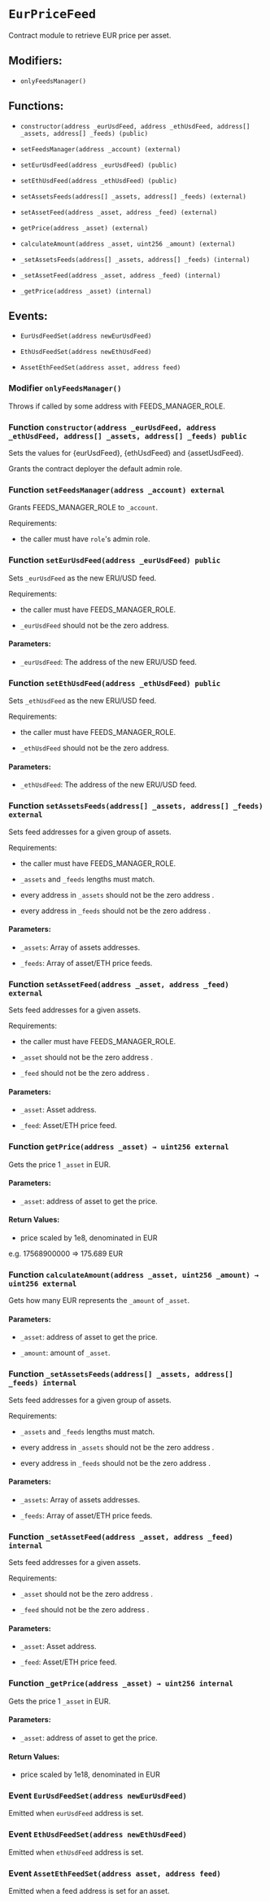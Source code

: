 # `EurPriceFeed`

Contract module to retrieve EUR price per asset.

## Modifiers:

- `onlyFeedsManager()`

## Functions:

- `constructor(address _eurUsdFeed, address _ethUsdFeed, address[] _assets, address[] _feeds) (public)`

- `setFeedsManager(address _account) (external)`

- `setEurUsdFeed(address _eurUsdFeed) (public)`

- `setEthUsdFeed(address _ethUsdFeed) (public)`

- `setAssetsFeeds(address[] _assets, address[] _feeds) (external)`

- `setAssetFeed(address _asset, address _feed) (external)`

- `getPrice(address _asset) (external)`

- `calculateAmount(address _asset, uint256 _amount) (external)`

- `_setAssetsFeeds(address[] _assets, address[] _feeds) (internal)`

- `_setAssetFeed(address _asset, address _feed) (internal)`

- `_getPrice(address _asset) (internal)`

## Events:

- `EurUsdFeedSet(address newEurUsdFeed)`

- `EthUsdFeedSet(address newEthUsdFeed)`

- `AssetEthFeedSet(address asset, address feed)`

### Modifier `onlyFeedsManager()`

Throws if called by some address with FEEDS_MANAGER_ROLE.

### Function `constructor(address _eurUsdFeed, address _ethUsdFeed, address[] _assets, address[] _feeds) public`

Sets the values for {eurUsdFeed}, {ethUsdFeed} and {assetUsdFeed}.

Grants the contract deployer the default admin role.

### Function `setFeedsManager(address _account) external`

Grants FEEDS_MANAGER_ROLE to `_account`.

Requirements:

- the caller must have ``role``'s admin role.

### Function `setEurUsdFeed(address _eurUsdFeed) public`

Sets `_eurUsdFeed` as the new ERU/USD feed.

Requirements:

- the caller must have FEEDS_MANAGER_ROLE.

- `_eurUsdFeed` should not be the zero address.

#### Parameters:

- `_eurUsdFeed`: The address of the new ERU/USD feed.

### Function `setEthUsdFeed(address _ethUsdFeed) public`

Sets `_ethUsdFeed` as the new ERU/USD feed.

Requirements:

- the caller must have FEEDS_MANAGER_ROLE.

- `_ethUsdFeed` should not be the zero address.

#### Parameters:

- `_ethUsdFeed`: The address of the new ERU/USD feed.

### Function `setAssetsFeeds(address[] _assets, address[] _feeds) external`

Sets feed addresses for a given group of assets.

Requirements:

- the caller must have FEEDS_MANAGER_ROLE.

- `_assets` and `_feeds` lengths must match.

- every address in `_assets` should not be the zero address .

- every address in `_feeds` should not be the zero address .

#### Parameters:

- `_assets`: Array of assets addresses.

- `_feeds`: Array of asset/ETH price feeds.

### Function `setAssetFeed(address _asset, address _feed) external`

Sets feed addresses for a given assets.

Requirements:

- the caller must have FEEDS_MANAGER_ROLE.

- `_asset` should not be the zero address .

- `_feed` should not be the zero address .

#### Parameters:

- `_asset`: Asset address.

- `_feed`: Asset/ETH price feed.

### Function `getPrice(address _asset) → uint256 external`

Gets the price 1 `_asset` in EUR.

#### Parameters:

- `_asset`: address of asset to get the price.

#### Return Values:

- price scaled by 1e8, denominated in EUR

e.g. 17568900000 => 175.689 EUR

### Function `calculateAmount(address _asset, uint256 _amount) → uint256 external`

Gets how many EUR represents the `_amount` of `_asset`.

#### Parameters:

- `_asset`: address of asset to get the price.

- `_amount`: amount of `_asset`.

### Function `_setAssetsFeeds(address[] _assets, address[] _feeds) internal`

Sets feed addresses for a given group of assets.

Requirements:

- `_assets` and `_feeds` lengths must match.

- every address in `_assets` should not be the zero address .

- every address in `_feeds` should not be the zero address .

#### Parameters:

- `_assets`: Array of assets addresses.

- `_feeds`: Array of asset/ETH price feeds.

### Function `_setAssetFeed(address _asset, address _feed) internal`

Sets feed addresses for a given assets.

Requirements:

- `_asset` should not be the zero address .

- `_feed` should not be the zero address .

#### Parameters:

- `_asset`: Asset address.

- `_feed`: Asset/ETH price feed.

### Function `_getPrice(address _asset) → uint256 internal`

Gets the price 1 `_asset` in EUR.

#### Parameters:

- `_asset`: address of asset to get the price.

#### Return Values:

- price scaled by 1e18, denominated in EUR

### Event `EurUsdFeedSet(address newEurUsdFeed)`

Emitted when `eurUsdFeed` address is set.

### Event `EthUsdFeedSet(address newEthUsdFeed)`

Emitted when `ethUsdFeed` address is set.

### Event `AssetEthFeedSet(address asset, address feed)`

Emitted when a feed address is set for an asset.
